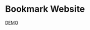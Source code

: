 # Bookmark Website

[DEMO](https://ferhatkplnn.github.io/tailwind-examples/Bookmark-website/index.html)
